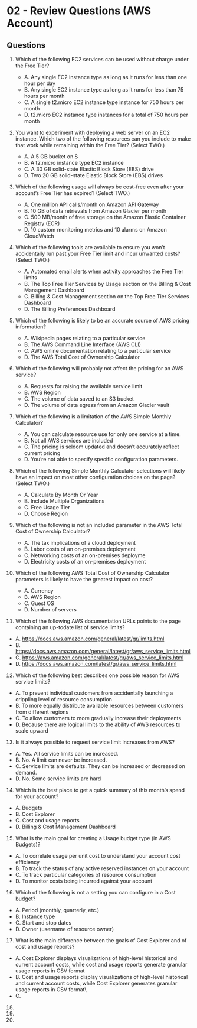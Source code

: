 # 02 - Review Questions (AWS Account)

## Questions
1) Which of the following EC2 services can be used without charge under the Free Tier?
    * A. Any single EC2 instance type as long as it runs for less than one hour per day
    * B. Any single EC2 instance type as long as it runs for less than 75 hours per month
    * C. A single t2.micro EC2 instance type instance for 750 hours per month
    * D. t2.micro EC2 instance type instances for a total of 750 hours per month

2) You want to experiment with deploying a web server on an EC2 instance. Which two of
   the following resources can you include to make that work while remaining within the Free
   Tier? (Select TWO.)
    * A. A 5 GB bucket on S
    * B. A t2.micro instance type EC2 instance
    * C. A 30 GB solid-state Elastic Block Store (EBS) drive
    * D. Two 20 GB solid-state Elastic Block Store (EBS) drives

3) Which of the following usage will always be cost-free even after your account’s Free Tier
   has expired? (Select TWO.)
   * A. One million API calls/month on Amazon API Gateway
   * B. 10 GB of data retrievals from Amazon Glacier per month
   * C. 500 MB/month of free storage on the Amazon Elastic Container Registry (ECR)
   * D. 10 custom monitoring metrics and 10 alarms on Amazon CloudWatch

4) Which of the following tools are available to ensure you won’t accidentally run past your
   Free Tier limit and incur unwanted costs? (Select TWO.)
   * A. Automated email alerts when activity approaches the Free Tier limits
   * B. The Top Free Tier Services by Usage section on the Billing & Cost Management
        Dashboard
   * C. Billing & Cost Management section on the Top Free Tier Services Dashboard
   * D. The Billing Preferences Dashboard

5) Which of the following is likely to be an accurate source of AWS pricing information?
   * A. Wikipedia pages relating to a particular service
   * B. The AWS Command Line Interface (AWS CLI)
   * C. AWS online documentation relating to a particular service
   * D. The AWS Total Cost of Ownership Calculator

6) Which of the following will probably not affect the pricing for an AWS service?
   * A. Requests for raising the available service limit
   * B. AWS Region
   * C. The volume of data saved to an S3 bucket
   * D. The volume of data egress from an Amazon Glacier vault

7) Which of the following is a limitation of the AWS Simple Monthly Calculator?
   * A. You can calculate resource use for only one service at a time.
   * B. Not all AWS services are included
   * C. The pricing is seldom updated and doesn’t accurately reflect current pricing
   * D. You’re not able to specify specific configuration parameters.

8) Which of the following Simple Monthly Calculator selections will likely have an impact on
   most other configuration choices on the page? (Select TWO.)
   * A. Calculate By Month Or Year
   * B. Include Multiple Organizations
   * C. Free Usage Tier
   * D. Choose Region

9) Which of the following is not an included parameter in the AWS Total Cost of Ownership
   Calculator?
   * A. The tax implications of a cloud deployment
   * B. Labor costs of an on-premises deployment
   * C. Networking costs of an on-premises deployme
   * D. Electricity costs of an on-premises deployment

10) Which of the following AWS Total Cost of Ownership Calculator parameters is likely to
    have the greatest impact on cost?
      * A. Currency
      * B. AWS Region
      * C. Guest OS
      * D. Number of servers

11) Which of the following AWS documentation URLs points to the page containing an up-todate list of service limits?
   * A. https://docs.aws.amazon.com/general/latest/gr/limits.html
   * B. https://docs.aws.amazon.com/general/latest/gr/aws_service_limits.html
   * C. https://aws.amazon.com/general/latest/gr/aws_service_limits.html
   * D. https://docs.aws.amazon.com/latest/gr/aws_service_limits.html

12) Which of the following best describes one possible reason for AWS service limits?
   * A. To prevent individual customers from accidentally launching a crippling level of
        resource consumption
   * B. To more equally distribute available resources between customers from different
        regions
   * C. To allow customers to more gradually increase their deployments
   * D. Because there are logical limits to the ability of AWS resources to scale upward

13) Is it always possible to request service limit increases from AWS?
   * A. Yes. All service limits can be increased.
   * B. No. A limit can never be increased.
   * C. Service limits are defaults. They can be increased or decreased on demand.
   * D. No. Some service limits are hard

14) Which is the best place to get a quick summary of this month’s spend for your account?
   * A. Budgets
   * B. Cost Explorer
   * C. Cost and usage reports
   * D. Billing & Cost Management Dashboard

15) What is the main goal for creating a Usage budget type (in AWS Budgets)?
   * A. To correlate usage per unit cost to understand your account cost efficiency
   * B. To track the status of any active reserved instances on your account
   * C. To track particular categories of resource consumption
   * D. To monitor costs being incurred against your account

16) Which of the following is not a setting you can configure in a Cost budget?
   * A. Period (monthly, quarterly, etc.)
   * B. Instance type
   * C. Start and stop dates
   * D. Owner (username of resource owner)

17) What is the main difference between the goals of Cost Explorer and of cost and usage
    reports?
   * A. Cost Explorer displays visualizations of high-level historical and current account costs,
        while cost and usage reports generate granular usage reports in CSV format
   * B. Cost and usage reports display visualizations of high-level historical and current
        account costs, while Cost Explorer generates granular usage reports in CSV format\
   * C. 

18)

19)

20)
